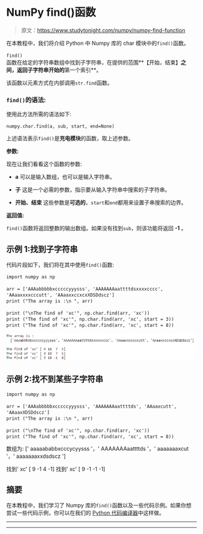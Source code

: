 # NumPy find()函数

> 原文：<https://www.studytonight.com/numpy/numpy-find-function>

在本教程中，我们将介绍 Python 中 Numpy 库的 char 模块中的`find()`函数。

`find()`函数在给定的字符串数组中找到子字符串，在提供的范围**【开始，结束】**之间，返回子字符串开始的**第一个索引**。

该函数以元素方式在内部调用`str.find`函数。

### `find()`的语法:

使用此方法所需的语法如下:

```
numpy.char.find(a, sub, start, end=None)
```

上述语法表示`find()`是**充电模块**的函数，取上述参数。

**参数:**

现在让我们看看这个函数的参数:

*   **a**
    可以是输入数组，也可以是输入字符串。

*   **子**
    这是一个必需的参数，指示要从输入字符串中搜索的子字符串。

*   **开始、结束**
    这些参数是**可选的**，`start`和`end`都用来设置子串搜索的边界。

**返回值:**

`find()`函数将返回整数的输出数组。如果没有找到`sub`，则该功能将返回 **-1** 。

## 示例 1:找到子字符串

代码片段如下，我们将在其中使用`find()`函数:

```
import numpy as np 

arr = ['AAAabbbbbxcccccyyysss', 'AAAAAAAaattttdsxxxxcccc', 'AAaaxxxxcccutt', 'AAaaxxccxcxXDSDdscz'] 
print ("The array is :\n ", arr) 

print ("\nThe find of 'xc'", np.char.find(arr, 'xc')) 
print ("The find of 'xc'", np.char.find(arr, 'xc', start = 3)) 
print ("The find of 'xc'", np.char.find(arr, 'xc', start = 8)) 
```

![using numpy find() method example](img/217313e8ab2b5804b4bdbe39954f6bfc.png)

## 示例 2:找不到某些子字符串

```
import numpy as np 

arr = ['AAAabbbbbxcccccyyysss', 'AAAAAAAaattttds', 'AAaaxcutt', 'AAaaxXDSDdscz'] 
print ("The array is :\n ", arr) 

print ("\nThe find of 'xc'", np.char.find(arr, 'xc')) 
print ("The find of 'xc'", np.char.find(arr, 'xc', start = 8)) 
```

数组为:
[' aaaaababbxcccycyysss '，' AAAAAAAaattttds '，' aaaaaaaxcut '，' aaaaaaaxxdsdscz ']

找到' xc' [ 9 -1 4 -1]
找到' xc' [ 9 -1 -1 -1]

## 摘要

在本教程中，我们学习了 Numpy 库的`find()`函数以及一些代码示例。如果你想尝试一些代码示例，你可以在我们的 [Python 代码编译器](https://www.studytonight.com/code/playground/python/)中这样做。

* * *

* * *